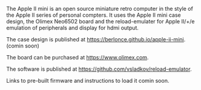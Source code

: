 The Apple II mini is an open source miniature retro computer in the style of the Apple II series of personal compters. It uses the Apple II mini case design, the Olimex Neo6502 board and the reload-emulater for Apple II/+/e emulation of peripherals and display for hdmi output.

The case design is published at https://berlonce.github.io/apple-ii-mini. (comin soon)

The board can be purchased at https://www.olimex.com.

The software is published at https://github.com/vsladkov/reload-emulator.

Links to pre-built firmware and instructions to load it comin soon.
